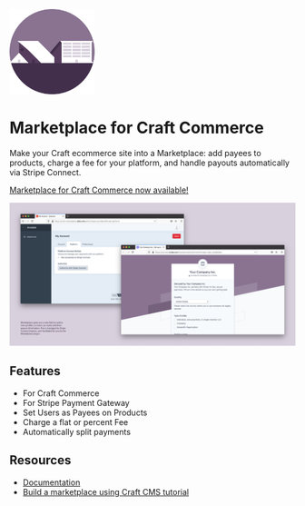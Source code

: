 <a href="https://plugins.craftcms.com/marketplace" target="_blank"><img src="./src/icon.svg" alt="Marketplace for Craft Commerce icon" width="150" /></a>

# Marketplace for Craft Commerce

Make your Craft ecommerce site into a Marketplace: add payees to products, charge a fee for your platform, and handle payouts automatically via Stripe Connect.

[Marketplace for Craft Commerce now available!](https://plugins.craftcms.com/marketplace)

![](./docs/static/images/marketplace-listing-2.png)

## Features

- For Craft Commerce
- For Stripe Payment Gateway
- Set Users as Payees on Products
- Charge a flat or percent Fee
- Automatically split payments

## Resources

- [Documentation](https://craft-marketplace.kennethormandy.com/docs/)
- [Build a marketplace using Craft CMS tutorial](https://craft-marketplace.kennethormandy.com/docs/tutorial)

<!--

# Promo image captions

Add Marketplace Buttons to User profiles, so Users or User Groups that you want to be paid out by your platform can up their payment information. This is managed by Stripe Connect Express, and facilitated for you by the Marketplace plugin.

Users who you want to become Payees will be walked through the Stripe on boarding process, when the click the connection button. Once their account is authorized, this will show in their Craft CMS profile, and in your Stripe Dashboard.

Here, a User has connected their account with Stripe, and you’ve indicated they should be paid for a $10 Craft Commerce product, with your platform taking a $1.23 fee (incl. Stripe’s standard fee you’d pay on any transaction).

Once a User has successfully set up their connection to your platform via Stripe, they will be able to open a minimal Stripe Dashboard to revise their account information, see their payout schedule, etc.

Marketplace gives you another new field to set Payees on Craft Commerce Products (and Digital Products). Indicate that a certain User should be paid out when a Customer purchases that Product.

Configure flat-rate or percentage fees for your platform to make, out of the transaction total.

If it makes sense for your platform, optionally display Payee information to your Customers. There is a full demo of setting this entire flow up with the default Craft Commerce Lite template included in the Marketplace documentation. The only code necessary is if you want to modify your Twig templates.

-->
